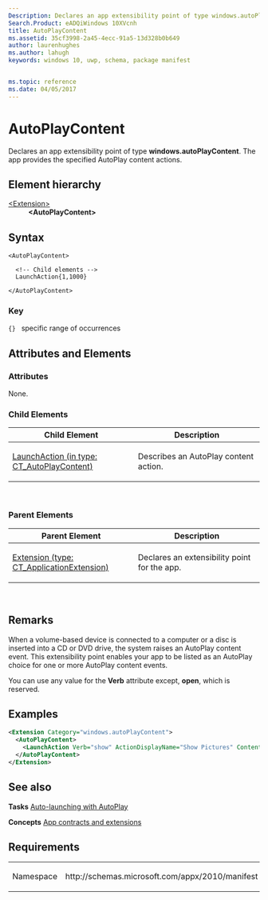```yaml
---
Description: Declares an app extensibility point of type windows.autoPlayContent.
Search.Product: eADQiWindows 10XVcnh
title: AutoPlayContent
ms.assetid: 35cf3998-2a45-4ecc-91a5-13d328b0b649
author: laurenhughes
ms.author: lahugh
keywords: windows 10, uwp, schema, package manifest


ms.topic: reference
ms.date: 04/05/2017
--- 
```


# AutoPlayContent




Declares an app extensibility point of type **windows.autoPlayContent**. The app provides the specified AutoPlay content actions.

## Element hierarchy

<dl>
<dt><a href="element-extension.md">&lt;Extension&gt;</a></dt>
<dd><b>&lt;AutoPlayContent&gt;</b></dd>
</dl>

## Syntax

``` syntax
<AutoPlayContent>

  <!-- Child elements -->
  LaunchAction{1,1000}

</AutoPlayContent>
```

### Key

`{}`   specific range of occurrences
## Attributes and Elements


### Attributes

None.

### Child Elements

<table>
<colgroup>
<col width="50%" />
<col width="50%" />
</colgroup>
<thead>
<tr class="header">
<th>Child Element</th>
<th>Description</th>
</tr>
</thead>
<tbody>
<tr class="odd">
<td><a href="element-launchaction.md">LaunchAction (in type: CT_AutoPlayContent)</a> </td>
<td><p>Describes an AutoPlay content action.</p></td>
</tr>
</tbody>
</table>

 

### Parent Elements

<table>
<colgroup>
<col width="50%" />
<col width="50%" />
</colgroup>
<thead>
<tr class="header">
<th>Parent Element</th>
<th>Description</th>
</tr>
</thead>
<tbody>
<tr class="odd">
<td><a href="element-extension.md">Extension (type: CT_ApplicationExtension)</a> </td>
<td><p>Declares an extensibility point for the app.</p></td>
</tr>
</tbody>
</table>

 

## Remarks

When a volume-based device is connected to a computer or a disc is inserted into a CD or DVD drive, the system raises an AutoPlay content event. This extensibility point enables your app to be listed as an AutoPlay choice for one or more AutoPlay content events.

You can use any value for the **Verb** attribute except, **open**, which is reserved.

## Examples

```XML
<Extension Category="windows.autoPlayContent">
  <AutoPlayContent>
    <LaunchAction Verb="show" ActionDisplayName="Show Pictures" ContentEvent="ShowPicturesOnArrival"/>
  </AutoPlayContent>
</Extension>
```

## See also


**Tasks**
[Auto-launching with AutoPlay](https://msdn.microsoft.com/library/windows/apps/hh452731)

**Concepts**
[App contracts and extensions](https://msdn.microsoft.com/library/windows/apps/hh464906)

## Requirements

<table>
<colgroup>
<col width="50%" />
<col width="50%" />
</colgroup>
<tbody>
<tr class="odd">
<td><p>Namespace</p></td>
<td><p>http://schemas.microsoft.com/appx/2010/manifest</p></td>
</tr>
</tbody>
</table>

 

 



